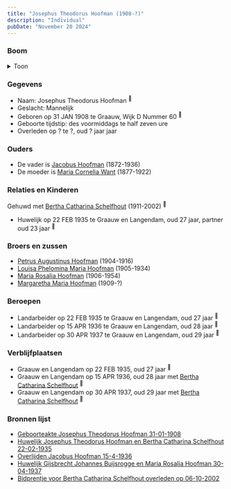 ```yaml
---
title: "Josephus Theodorus Hoofman (1908-?)"
description: "Individual"
pubDate: "November 20 2024"
---
```


### Boom
<details><summary>Toon</summary>

![test](https://www.plantuml.com/plantuml/svg/ZPDTRzem58Rl_IkEsejj5vNo0OKYH4iGMSlM5grCqwxGIN8W5ewDR4U8LVptEH18fLKhDvPblxOVdyU-CnQrBGl1p8hBDMei8C5qjTIgbDb82QN1QfJ6JP6qBESPGSfrAkZGfs9jjr1GaP0sXo5ZIPEospMnDxkc0es1LmO0aT8PwLdEqvKaO_hz0haS321aEyO-mNH_b6675HSJJ5LI6hXNQb6Wl00qyE1vNYS0k1o7SJkEtBQl2quYsq6_bs2odIVAMa6z0NJXPJm5l-lINpLYkNcJDAjIY3dAR9vgPKoY78rRuhTXEFq1_aruVLopEy8yekO88wKb2TVvXT8UWGA_vO3YQ1oEm_y0FJpDAfmEVFvoDb479Z-V750Gm7qfZ6ru-hqDPHcNo_rL7uU_NSeBzqZneKQNWYzpkoKXrCPXxLXTkwkhEi5gzcOWFYNsKrrsKg4ChNFdOfQJofJ-rufBmyddntP27oR3wcPUz-nYtC9jzKvgf8YqpPqHTAtc4k4bpKaiSbKsOWB_736jkiY-NwC0IVYESaaom-9Zhcju7iqWSEV1Dw5KzGl-k12zBykfZCTHzSZQZQtMkxQgcXxbj5XzeMQ0tJb0zuF_0W00)
</details>

### Gegevens
- Naam: Josephus Theodorus Hoofman <sup><a href="../s00365/" style="text-decoration:none" title="Geboorteakte Josephus Theodorus Hoofman 31-01-1908">:link:</a></sup>
- Geslacht: Mannelijk
- Geboren op 31 JAN 1908 te Graauw, Wijk D Nummer 60 <sup><a href="../s00365/" style="text-decoration:none" title="Geboorteakte Josephus Theodorus Hoofman 31-01-1908">:link:</a></sup>
- Geboorte tijdstip: des voormiddags te half zeven ure
- Overleden op ? te ?, oud ? jaar jaar 

### Ouders
- De vader is [Jacobus Hoofman](../i00072/) (1872-1936)
- De moeder is [Maria Cornelia Want](../i00214/) (1877-1922)

### Relaties en Kinderen

Gehuwd met [Bertha Catharina Schelfhout](../i00221/) (1911-2002) <sup><a href="../s00372/" style="text-decoration:none" title="Huwelijk Josephus Theodorus Hoofman en Bertha Catharina Schelfhout 22-02-1935">:link:</a></sup>
- Huwelijk op 22 FEB 1935 te Graauw en Langendam, oud 27 jaar, partner oud 23 jaar <sup><a href="../s00372/" style="text-decoration:none" title="Huwelijk Josephus Theodorus Hoofman en Bertha Catharina Schelfhout 22-02-1935">:link:</a></sup>

### Broers en zussen
- [Petrus Augustinus Hoofman](../i00215/) (1904-1916)
- [Louisa Phelomina Maria Hoofman](../i00216/) (1905-1934)
- [Maria Rosalia Hoofman](../i00217/) (1906-1954)
- [Margaretha Maria Hoofman](../i00219/) (1909-?)

### Beroepen
- Landarbeider op 22 FEB 1935 te Graauw en Langendam, oud 27 jaar <sup><a href="../s00372/" style="text-decoration:none" title="Huwelijk Josephus Theodorus Hoofman en Bertha Catharina Schelfhout 22-02-1935">:link:</a></sup>
- Landarbeider op 15 APR 1936 te Graauw en Langendam, oud 28 jaar <sup><a href="../s00095/" style="text-decoration:none" title="Overlijden Jacobus Hoofman 15-4-1936">:link:</a></sup>
- Landarbeider op 30 APR 1937 te Graauw en Langendam, oud 29 jaar <sup><a href="../s00373/" style="text-decoration:none" title="Huwelijk Gijsbrecht Johannes Buijsrogge en Maria Rosalia Hoofman 30-04-1937">:link:</a></sup>

### Verblijfplaatsen
- Graauw en Langendam  op 22 FEB 1935, oud 27 jaar  <sup><a href="../s00372/" style="text-decoration:none" title="Huwelijk Josephus Theodorus Hoofman en Bertha Catharina Schelfhout 22-02-1935">:link:</a></sup>
- Graauw en Langendam  op 15 APR 1936, oud 28 jaar met [Bertha Catharina Schelfhout](../i00221/) <sup><a href="../s00095/" style="text-decoration:none" title="Overlijden Jacobus Hoofman 15-4-1936">:link:</a></sup>
- Graauw en Langendam  op 30 APR 1937, oud 29 jaar met [Bertha Catharina Schelfhout](../i00221/) <sup><a href="../s00373/" style="text-decoration:none" title="Huwelijk Gijsbrecht Johannes Buijsrogge en Maria Rosalia Hoofman 30-04-1937">:link:</a></sup>

### Bronnen lijst
- [Geboorteakte Josephus Theodorus Hoofman 31-01-1908](../s00365/)
- [Huwelijk Josephus Theodorus Hoofman en Bertha Catharina Schelfhout 22-02-1935](../s00372/)
- [Overlijden Jacobus Hoofman 15-4-1936](../s00095/)
- [Huwelijk Gijsbrecht Johannes Buijsrogge en Maria Rosalia Hoofman 30-04-1937](../s00373/)
- [Bidprentje voor Bertha Catharina Schelfhout overleden op 06-10-2002](../s00376/)